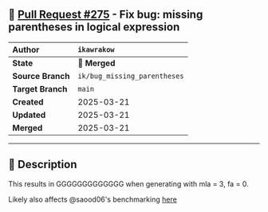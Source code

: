 ## 🔀 [Pull Request #275](https://github.com/ikawrakow/ik_llama.cpp/pull/275) - Fix bug: missing parentheses in logical expression

| **Author** | `ikawrakow` |
| :--- | :--- |
| **State** | 🔀 **Merged** |
| **Source Branch** | `ik/bug_missing_parentheses` |
| **Target Branch** | `main` |
| **Created** | 2025-03-21 |
| **Updated** | 2025-03-21 |
| **Merged** | 2025-03-21 |

---

## 📄 Description

This results in GGGGGGGGGGGGG when generating with mla = 3, fa = 0.

Likely also affects @saood06's benchmarking [here](https://github.com/ikawrakow/ik_llama.cpp/pull/273#issuecomment-2743023599)